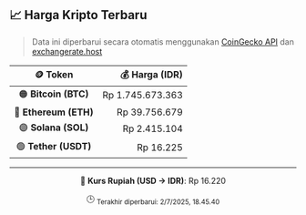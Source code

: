 

<!-- HARGA_KRIPTO -->
## 📈 Harga Kripto Terbaru

> Data ini diperbarui secara otomatis menggunakan [CoinGecko API](https://www.coingecko.com/) dan [exchangerate.host](https://exchangerate.host/)

<div align="center">

| 🪙 Token | 💰 Harga (IDR) |
|:------:|---------------:|
| 🟠 **Bitcoin (BTC)**   | Rp 1.745.673.363 |
| 🔵 **Ethereum (ETH)**  | Rp 39.756.679 |
| 🟣 **Solana (SOL)**    | Rp 2.415.104 |
| 🟢 **Tether (USDT)**   | Rp 16.225 |

---

💱 **Kurs Rupiah (USD → IDR)**: Rp 16.220

🕒 <sub>Terakhir diperbarui: 2/7/2025, 18.45.40</sub>

</div>
<!-- /HARGA_KRIPTO -->